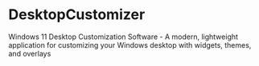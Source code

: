 # DesktopCustomizer
Windows 11 Desktop Customization Software - A modern, lightweight application for customizing your Windows desktop with widgets, themes, and overlays
